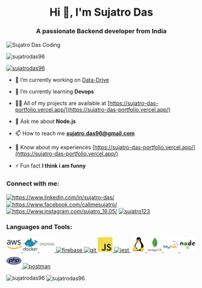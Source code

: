 <h1 align="center">Hi 👋, I'm Sujatro Das</h1>
<h3 align="center">A passionate Backend developer from India</h3>
<img align="center" src="https://res.cloudinary.com/dniit1vkd/image/upload/v1758126350/sujatrodasgithub_v4nhs4.png" alt="Sujatro Das Coding" width="50%" height="50%"/>

<p align="left"> <img src="https://komarev.com/ghpvc/?username=sujatrodas96&label=Profile%20views&color=0e75b6&style=flat" alt="sujatrodas96" /> </p>

<p align="left"> <a href="https://github.com/ryo-ma/github-profile-trophy"><img src="https://github-profile-trophy.vercel.app/?username=sujatrodas96" alt="sujatrodas96" /></a> </p>

- 🔭 I’m currently working on [Data-Drive](https://github.com/sujatrodas96/Data-Drive)

- 🌱 I’m currently learning **Devops**

- 👨‍💻 All of my projects are available at [https://sujatro-das-portfolio.vercel.app/](https://sujatro-das-portfolio.vercel.app/)

- 💬 Ask me about **Node.js**

- 📫 How to reach me **sujatro.das96@gmail.com**

- 📄 Know about my experiences [https://sujatro-das-portfolio.vercel.app/](https://sujatro-das-portfolio.vercel.app/)

- ⚡ Fun fact **I think i am funny**

<h3 align="left">Connect with me:</h3>
<p align="left">
<a href="https://linkedin.com/in/https://www.linkedin.com/in/sujatro-das/" target="blank"><img align="center" src="https://raw.githubusercontent.com/rahuldkjain/github-profile-readme-generator/master/src/images/icons/Social/linked-in-alt.svg" alt="https://www.linkedin.com/in/sujatro-das/" height="30" width="40" /></a>
<a href="https://fb.com/https://www.facebook.com/callmesujatro/" target="blank"><img align="center" src="https://raw.githubusercontent.com/rahuldkjain/github-profile-readme-generator/master/src/images/icons/Social/facebook.svg" alt="https://www.facebook.com/callmesujatro/" height="30" width="40" /></a>
<a href="https://instagram.com/https://www.instagram.com/sujatro_16.05/" target="blank"><img align="center" src="https://raw.githubusercontent.com/rahuldkjain/github-profile-readme-generator/master/src/images/icons/Social/instagram.svg" alt="https://www.instagram.com/sujatro_16.05/" height="30" width="40" /></a>
<a href="https://www.leetcode.com/sujatro123" target="blank"><img align="center" src="https://raw.githubusercontent.com/rahuldkjain/github-profile-readme-generator/master/src/images/icons/Social/leet-code.svg" alt="sujatro123" height="30" width="40" /></a>
</p>

<h3 align="left">Languages and Tools:</h3>
<p align="left"> <a href="https://aws.amazon.com" target="_blank" rel="noreferrer"> <img src="https://raw.githubusercontent.com/devicons/devicon/master/icons/amazonwebservices/amazonwebservices-original-wordmark.svg" alt="aws" width="40" height="40"/> </a> <a href="https://www.docker.com/" target="_blank" rel="noreferrer"> <img src="https://raw.githubusercontent.com/devicons/devicon/master/icons/docker/docker-original-wordmark.svg" alt="docker" width="40" height="40"/> </a> <a href="https://expressjs.com" target="_blank" rel="noreferrer"> <img src="https://raw.githubusercontent.com/devicons/devicon/master/icons/express/express-original-wordmark.svg" alt="express" width="40" height="40"/> </a> <a href="https://firebase.google.com/" target="_blank" rel="noreferrer"> <img src="https://www.vectorlogo.zone/logos/firebase/firebase-icon.svg" alt="firebase" width="40" height="40"/> </a> <a href="https://git-scm.com/" target="_blank" rel="noreferrer"> <img src="https://www.vectorlogo.zone/logos/git-scm/git-scm-icon.svg" alt="git" width="40" height="40"/> </a> <a href="https://developer.mozilla.org/en-US/docs/Web/JavaScript" target="_blank" rel="noreferrer"> <img src="https://raw.githubusercontent.com/devicons/devicon/master/icons/javascript/javascript-original.svg" alt="javascript" width="40" height="40"/> </a> <a href="https://jestjs.io" target="_blank" rel="noreferrer"> <img src="https://www.vectorlogo.zone/logos/jestjsio/jestjsio-icon.svg" alt="jest" width="40" height="40"/> </a> <a href="https://www.linux.org/" target="_blank" rel="noreferrer"> <img src="https://raw.githubusercontent.com/devicons/devicon/master/icons/linux/linux-original.svg" alt="linux" width="40" height="40"/> </a> <a href="https://www.mongodb.com/" target="_blank" rel="noreferrer"> <img src="https://raw.githubusercontent.com/devicons/devicon/master/icons/mongodb/mongodb-original-wordmark.svg" alt="mongodb" width="40" height="40"/> </a> <a href="https://www.mysql.com/" target="_blank" rel="noreferrer"> <img src="https://raw.githubusercontent.com/devicons/devicon/master/icons/mysql/mysql-original-wordmark.svg" alt="mysql" width="40" height="40"/> </a> <a href="https://nodejs.org" target="_blank" rel="noreferrer"> <img src="https://raw.githubusercontent.com/devicons/devicon/master/icons/nodejs/nodejs-original-wordmark.svg" alt="nodejs" width="40" height="40"/> </a> <a href="https://www.php.net" target="_blank" rel="noreferrer"> <img src="https://raw.githubusercontent.com/devicons/devicon/master/icons/php/php-original.svg" alt="php" width="40" height="40"/> </a> <a href="https://postman.com" target="_blank" rel="noreferrer"> <img src="https://www.vectorlogo.zone/logos/getpostman/getpostman-icon.svg" alt="postman" width="40" height="40"/> </a> </p>

<p><img align="left" src="https://github-readme-stats.vercel.app/api/top-langs?username=sujatrodas96&show_icons=true&locale=en&layout=compact" alt="sujatrodas96" /></p>

<p>&nbsp;<img align="center" src="https://github-readme-stats.vercel.app/api?username=sujatrodas96&show_icons=true&locale=en" alt="sujatrodas96" /></p>


